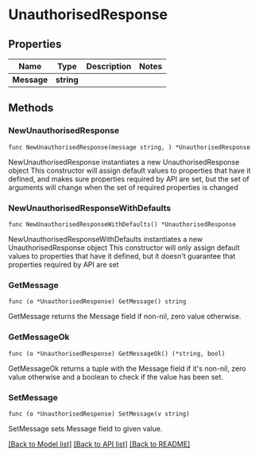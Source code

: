 # UnauthorisedResponse

## Properties

Name | Type | Description | Notes
------------ | ------------- | ------------- | -------------
**Message** | **string** |  | 

## Methods

### NewUnauthorisedResponse

`func NewUnauthorisedResponse(message string, ) *UnauthorisedResponse`

NewUnauthorisedResponse instantiates a new UnauthorisedResponse object
This constructor will assign default values to properties that have it defined,
and makes sure properties required by API are set, but the set of arguments
will change when the set of required properties is changed

### NewUnauthorisedResponseWithDefaults

`func NewUnauthorisedResponseWithDefaults() *UnauthorisedResponse`

NewUnauthorisedResponseWithDefaults instantiates a new UnauthorisedResponse object
This constructor will only assign default values to properties that have it defined,
but it doesn't guarantee that properties required by API are set

### GetMessage

`func (o *UnauthorisedResponse) GetMessage() string`

GetMessage returns the Message field if non-nil, zero value otherwise.

### GetMessageOk

`func (o *UnauthorisedResponse) GetMessageOk() (*string, bool)`

GetMessageOk returns a tuple with the Message field if it's non-nil, zero value otherwise
and a boolean to check if the value has been set.

### SetMessage

`func (o *UnauthorisedResponse) SetMessage(v string)`

SetMessage sets Message field to given value.



[[Back to Model list]](../README.md#documentation-for-models) [[Back to API list]](../README.md#documentation-for-api-endpoints) [[Back to README]](../README.md)


